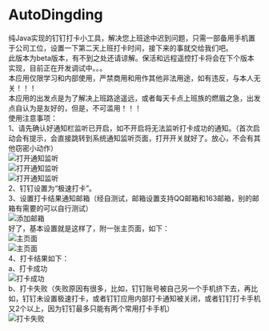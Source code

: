 # AutoDingding
纯Java实现的钉钉打卡小工具，解决您上班途中迟到问题，只需一部备用手机置于公司工位，设置一下第二天上班打卡时间，接下来的事就交给我们吧。  
此版本为beta版本，有不到之处还请谅解。保活和远程遥控打卡将会在下个版本实现，目前正在开发调试中。。。  
本应用仅限学习和内部使用，严禁商用和用作其他非法用途，如有违反，与本人无关！！！  
本应用的出发点是为了解决上班路途遥远，或者每天卡点上班族的燃眉之急，出发点自认为是友好的，但是，不可滥用！！！  
使用注意事项：  
1、请先确认好通知栏监听已开启，如不开启将无法监听打卡成功的通知。（首次启动会有提示，会直接跳转到系统通知监听页面，打开开关就好了。放心，不会有其他窃密小动作）  
![打开通知监听](https://github.com/pengxianhong/AutoDingding/blob/master/demoImage/0.jpg)  
![打开通知监听](https://github.com/pengxianhong/AutoDingding/blob/master/demoImage/1.jpg)  
![打开通知监听](https://github.com/pengxianhong/AutoDingding/blob/master/demoImage/2.jpg)  
2、钉钉设置为“极速打卡”。  
3、设置打卡结果通知邮箱（经自测试，邮箱设置支持QQ邮箱和163邮箱，别的邮箱有需要的可以自行测试）  
![添加邮箱](https://github.com/pengxianhong/AutoDingding/blob/master/demoImage/3.jpg)  
好了，基本设置就是这样了，附一张主页面，如下：  
![主页面](https://github.com/pengxianhong/AutoDingding/blob/master/demoImage/4.jpg)  
![主页面](https://github.com/pengxianhong/AutoDingding/blob/master/demoImage/5.jpg)  
4、打卡结果如下：  
a、打卡成功  
![打卡成功](https://github.com/pengxianhong/AutoDingding/blob/master/demoImage/6.jpg)  
b、打卡失败（失败原因有很多，比如，钉钉账号被自己另一个手机挤下去，再比如，钉钉未设置极速打卡，或者钉钉应用内部打卡通知被关闭，或者钉钉打卡手机又2个以上，因为钉钉最多只能有两个常用打卡手机）  
![打卡失败](https://github.com/pengxianhong/AutoDingding/blob/master/demoImage/7.jpg)
